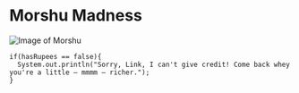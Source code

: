 # Morshu Madness
![Image of Morshu](https://user-images.githubusercontent.com/77861338/194777243-c934a891-9a55-4d12-92b2-e01c4cd8153e.png)
```
if(hasRupees == false){
  System.out.println("Sorry, Link, I can't give credit! Come back whey you're a little – mmmm – richer.");
}
```
